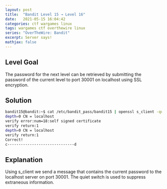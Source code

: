 ```yaml
---
layout: post
title:  "Bandit Level 15 → Level 16"
date:   2021-05-15 16:04:42
categories: ctf wargames linux
tags: wargames ctf overthewire linux
series: "OverTheWire: Bandit"
excerpt: Server says!
mathjax: false
---
```


## Level Goal
The password for the next level can be retrieved by submitting the password of the current level to port 30001 on localhost using SSL encryption.


## Solution
```bash
bandit15@bandit:~$ cat /etc/bandit_pass/bandit15 | openssl s_client -quiet -connect localhost:30001
depth=0 CN = localhost
verify error:num=18:self signed certificate
verify return:1
depth=0 CN = localhost
verify return:1
Correct!
c------------------------------d
```

## Explanation
Using s_client we send a message that contains the current password to the localhost server on port 30001. The quiet switch is used to suppress extraneous information.
